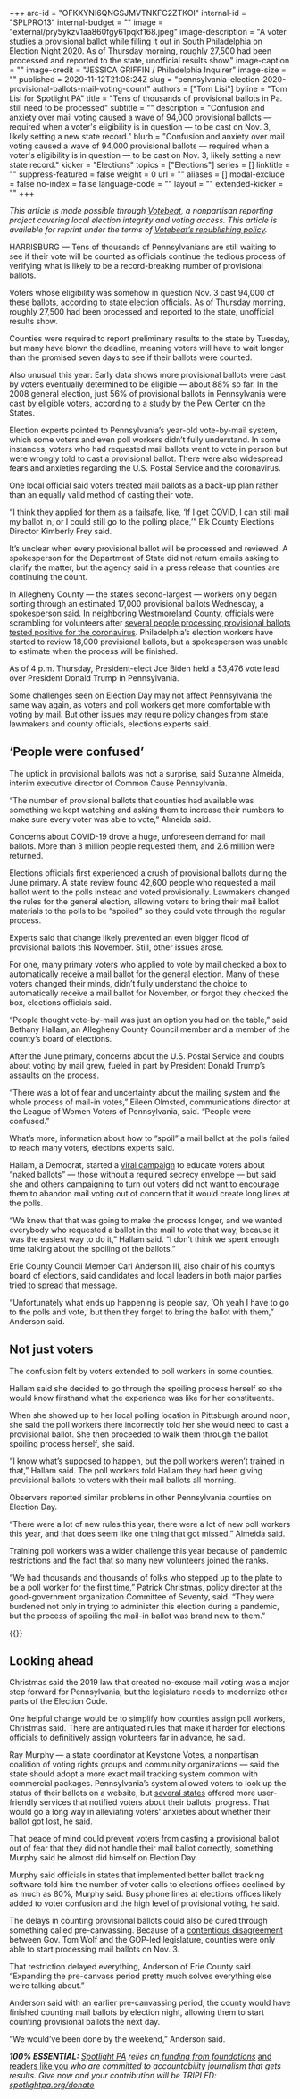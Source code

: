 +++
arc-id = "OFKXYNI6QNGSJMVTNKFC2ZTKOI"
internal-id = "SPLPRO13"
internal-budget = ""
image = "external/pry5ykzv1aa860fgy61pqkf168.jpeg"
image-description = "A voter studies a provisional ballot while filling it out in South Philadelphia on Election Night 2020. As of Thursday morning, roughly 27,500 had been processed and reported to the state, unofficial results show."
image-caption = ""
image-credit = "JESSICA GRIFFIN / Philadelphia Inquirer"
image-size = ""
published = 2020-11-12T21:08:24Z
slug = "pennsylvania-election-2020-provisional-ballots-mail-voting-count"
authors = ["Tom Lisi"]
byline = "Tom Lisi for Spotlight PA"
title = "Tens of thousands of provisional ballots in Pa. still need to be processed"
subtitle = ""
description = "Confusion and anxiety over mail voting caused a wave of 94,000 provisional ballots — required when a voter's eligibility is in question — to be cast on Nov. 3, likely setting a new state record."
blurb = "Confusion and anxiety over mail voting caused a wave of 94,000 provisional ballots — required when a voter's eligibility is in question — to be cast on Nov. 3, likely setting a new state record."
kicker = "Elections"
topics = ["Elections"]
series = []
linktitle = ""
suppress-featured = false
weight = 0
url = ""
aliases = []
modal-exclude = false
no-index = false
language-code = ""
layout = ""
extended-kicker = ""
+++

<i>This article is made possible through </i><a href="http://votebeat.org/"><i>Votebeat</i></a><i>, a nonpartisan reporting project covering local election integrity and voting access. This article is available for reprint under the terms of </i><a href="https://votebeat.org/republishing/"><i>Votebeat’s republishing policy</i></a><i>.</i>

HARRISBURG — Tens of thousands of Pennsylvanians are still waiting to see if their vote will be counted as officials continue the tedious process of verifying what is likely to be a record-breaking number of provisional ballots.

Voters whose eligibility was somehow in question Nov. 3 cast 94,000 of these ballots, according to state election officials. As of Thursday morning, roughly 27,500 had been processed and reported to the state, unofficial results show.

Counties were required to report preliminary results to the state by Tuesday, but many have blown the deadline, meaning voters will have to wait longer than the promised seven days to see if their ballots were counted.

Also unusual this year: Early data shows more provisional ballots were cast by voters eventually determined to be eligible — about 88% so far. In the 2008 general election, just 56% of provisional ballots in Pennsylvania were cast by eligible voters, according to a <a href="https://www.pewtrusts.org/~/media/legacy/uploadedfiles/pcs_assets/2009/elecprovballotbrief0709pdf.pdf">study</a> by the Pew Center on the States.

Election experts pointed to Pennsylvania’s year-old vote-by-mail system, which some voters and even poll workers didn’t fully understand. In some instances, voters who had requested mail ballots went to vote in person but were wrongly told to cast a provisional ballot. There were also widespread fears and anxieties regarding the U.S. Postal Service and the coronavirus.

<script src="https://www.spotlightpa.org/embed.js" async></script><div data-spl-embed-version="1" data-spl-src="https://www.spotlightpa.org/embeds/newsletter/"></div>

One local official said voters treated mail ballots as a back-up plan rather than an equally valid method of casting their vote.

“I think they applied for them as a failsafe, like, ‘If I get COVID, I can still mail my ballot in, or I could still go to the polling place,’” Elk County Elections Director Kimberly Frey said.

It’s unclear when every provisional ballot will be processed and reviewed. A spokesperson for the Department of State did not return emails asking to clarify the matter, but the agency said in a press release that counties are continuing the count.

In Allegheny County — the state’s second-largest — workers only began sorting through an estimated 17,000 provisional ballots Wednesday, a spokesperson said. In neighboring Westmoreland County, officials were scrambling for volunteers after <a href="https://triblive.com/local/westmoreland/virus-outbreak-slows-ballot-count-in-westmoreland-county/" target=_blank>several people processing provisional ballots tested positive for the coronavirus</a>. Philadelphia’s election workers have started to review 18,000 provisional ballots, but a spokesperson was unable to estimate when the process will be finished.

As of 4 p.m. Thursday, President-elect Joe Biden held a 53,476 vote lead over President Donald Trump in Pennsylvania.

Some challenges seen on Election Day may not affect Pennsylvania the same way again, as voters and poll workers get more comfortable with voting by mail. But other issues may require policy changes from state lawmakers and county officials, elections experts said.

## ‘People were confused’

The uptick in provisional ballots was not a surprise, said Suzanne Almeida, interim executive director of Common Cause Pennsylvania.

“The number of provisional ballots that counties had available was something we kept watching and asking them to increase their numbers to make sure every voter was able to vote,” Almeida said.

Concerns about COVID-19 drove a huge, unforeseen demand for mail ballots. More than 3 million people requested them, and 2.6 million were returned.

Elections officials first experienced a crush of provisional ballots during the June primary. A state review found 42,600 people who requested a mail ballot went to the polls instead and voted provisionally. Lawmakers changed the rules for the general election, allowing voters to bring their mail ballot materials to the polls to be “spoiled” so they could vote through the regular process.

Experts said that change likely prevented an even bigger flood of provisional ballots this November. Still, other issues arose.

For one, many primary voters who applied to vote by mail checked a box to automatically receive a mail ballot for the general election. Many of these voters changed their minds, didn’t fully understand the choice to automatically receive a mail ballot for November, or forgot they checked the box, elections officials said.

“People thought vote-by-mail was just an option you had on the table,” said Bethany Hallam, an Allegheny County Council member and a member of the county’s board of elections.

After the June primary, concerns about the U.S. Postal Service and doubts about voting by mail grew, fueled in part by President Donald Trump’s assaults on the process.

“There was a lot of fear and uncertainty about the mailing system and the whole process of mail-in votes,” Eileen Olmsted, communications director at the League of Women Voters of Pennsylvania, said. “People were confused.”

What’s more, information about how to “spoil” a mail ballot at the polls failed to reach many voters, elections experts said.

<script src="https://www.spotlightpa.org/embed.js" async></script><div data-spl-embed-version="1" data-spl-src="https://www.spotlightpa.org/embeds/donate/?teaser_text=Spotlight%20PA%20provides%20essential%2C%20public-service%20journalism%20thanks%20to%20its%20dedicated%20and%20passionate%20members.%20%3Cb%3EJoin%20today%20and%20we'll%20DOUBLE%20your%20gift.%3C%2Fb%3E&cta_text=YES%2C%20DOUBLE%20MY%20GIFT&eyebrow_text=BECOME%20A%20MEMBER"></div>

Hallam, a Democrat, started a <a href="https://www.theguardian.com/us-news/2020/sep/29/pennsylvania-politicians-naked-ballots-election-secrecy-envelope">viral campaign</a> to educate voters about “naked ballots” — those without a required secrecy envelope — but said she and others campaigning to turn out voters did not want to encourage them to abandon mail voting out of concern that it would create long lines at the polls.

“We knew that that was going to make the process longer, and we wanted everybody who requested a ballot in the mail to vote that way, because it was the easiest way to do it,” Hallam said. “I don’t think we spent enough time talking about the spoiling of the ballots.”

Erie County Council Member Carl Anderson III, also chair of his county’s board of elections, said candidates and local leaders in both major parties tried to spread that message.

“Unfortunately what ends up happening is people say, ‘Oh yeah I have to go to the polls and vote,’ but then they forget to bring the ballot with them,” Anderson said.

## Not just voters

The confusion felt by voters extended to poll workers in some counties.

Hallam said she decided to go through the spoiling process herself so she would know firsthand what the experience was like for her constituents.

When she showed up to her local polling location in Pittsburgh around noon, she said the poll workers there incorrectly told her she would need to cast a provisional ballot. She then proceeded to walk them through the ballot spoiling process herself, she said.

“I know what’s supposed to happen, but the poll workers weren’t trained in that,” Hallam said. The poll workers told Hallam they had been giving provisional ballots to voters with their mail ballots all morning.

Observers reported similar problems in other Pennsylvania counties on Election Day.

“There were a lot of new rules this year, there were a lot of new poll workers this year, and that does seem like one thing that got missed,” Almeida said.

Training poll workers was a wider challenge this year because of pandemic restrictions and the fact that so many new volunteers joined the ranks.

“We had thousands and thousands of folks who stepped up to the plate to be a poll worker for the first time,” Patrick Christmas, policy director at the good-government organization Committee of Seventy, said. “They were burdened not only in trying to administer this election during a pandemic, but the process of spoiling the mail-in ballot was brand new to them.”

{{<picture src="external/jsdds6vgcnsh701gmakhnk7tw4.jpeg" description="Counties couldn&#39;t begin counting mail ballots until Election Day, delaying the processing of provisional ballots." caption="Counties couldn&#39;t begin counting mail ballots until Election Day, delaying the processing of provisional ballots." credit="Matt Smith / For Spotlight PA">}} 

## Looking ahead

Christmas said the 2019 law that created no-excuse mail voting was a major step forward for Pennsylvania, but the legislature needs to modernize other parts of the Election Code.

One helpful change would be to simplify how counties assign poll workers, Christmas said. There are antiquated rules that make it harder for elections officials to definitively assign volunteers far in advance, he said.

Ray Murphy — a state coordinator at Keystone Votes, a nonpartisan coalition of voting rights groups and community organizations — said the state should adopt a more exact mail tracking system common with commercial packages. Pennsylvania’s system allowed voters to look up the status of their ballots on a website, but <a href="https://www.washingtonpost.com/technology/2020/09/18/online-ballot-tracking/">several states</a> offered more user-friendly services that notified voters about their ballots' progress. That would go a long way in alleviating voters' anxieties about whether their ballot got lost, he said.

That peace of mind could prevent voters from casting a provisional ballot out of fear that they did not handle their mail ballot correctly, something Murphy said he almost did himself on Election Day.

Murphy said officials in states that implemented better ballot tracking software told him the number of voter calls to elections offices declined by as much as 80%, Murphy said. Busy phone lines at elections offices likely added to voter confusion and the high level of provisional voting, he said.

The delays in counting provisional ballots could also be cured through something called pre-canvassing. Because of a <a href="https://www.spotlightpa.org/news/2020/11/pennsylvania-election-2020-counting-results-delays-mail-ballots/">contentious disagreement</a> between Gov. Tom Wolf and the GOP-led legislature, counties were only able to start processing mail ballots on Nov. 3.

That restriction delayed everything, Anderson of Erie County said. “Expanding the pre-canvass period pretty much solves everything else we’re talking about.”

Anderson said with an earlier pre-canvassing period, the county would have finished counting mail ballots by election night, allowing them to start counting provisional ballots the next day.

“We would’ve been done by the weekend,” Anderson said.

<i><b>100% ESSENTIAL:</b></i><i> </i><a href="https://www.spotlightpa.org/"><i>Spotlight PA</i></a><i> relies on</i><a href="https://www.spotlightpa.org/support"><i> funding from foundations</i></a><i> </i><a href="https://www.spotlightpa.org/support">and readers like you</a><i> who are committed to accountability journalism that gets results. Give now and your contribution will be TRIPLED: </i><a href="http://spotlightpa.org/donate"><i>spotlightpa.org/donate</i></a>
